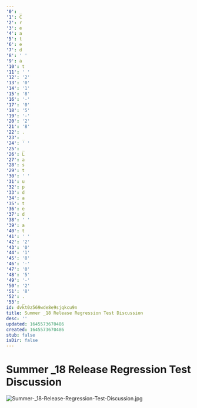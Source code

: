 ```yaml
---
'0': _
'1': C
'2': r
'3': e
'4': a
'5': t
'6': e
'7': d
'8': ' '
'9': a
'10': t
'11': ' '
'12': '2'
'13': '0'
'14': '1'
'15': '8'
'16': '-'
'17': '0'
'18': '5'
'19': '-'
'20': '2'
'21': '8'
'22': .
'23': _
'24': ' '
'25': _
'26': L
'27': a
'28': s
'29': t
'30': ' '
'31': u
'32': p
'33': d
'34': a
'35': t
'36': e
'37': d
'38': ' '
'39': a
'40': t
'41': ' '
'42': '2'
'43': '0'
'44': '1'
'45': '8'
'46': '-'
'47': '0'
'48': '5'
'49': '-'
'50': '2'
'51': '8'
'52': .
'53': _
id: dvkt0z569wde8e9sjqkcu9n
title: Summer _18 Release Regression Test Discussion
desc: ''
updated: 1645573670486
created: 1645573670486
stub: false
isDir: false
---
```


# Summer _18 Release Regression Test Discussion


![Summer-\_18-Release-Regression-Test-Discussion.jpg](/assets/summer-_18-release-regression-test-discussion-ofbx3yjaknek.jpg)

